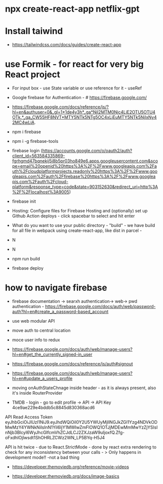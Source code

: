 # npx create-react-app netflix-gpt


# Install taiwind
- https://tailwindcss.com/docs/guides/create-react-app

# use Formik - for react for very big React project

- For input box - use State variable or use reference for it - useRef

- Google firebase for Authentication - # https://firebase.google.com/

- https://firebase.google.com/docs/reference/js/?hl=en&authuser=0&_gl=1*1de4y3h*_ga*NjI2MTM0Njc4LjE2OTU5OTU4OTk.*_ga_CW55HF8NVT*MTY5NTk5NTg5OC4xLjEuMTY5NTk5NjIxNy42MC4wLjA.

- npm i firebase
- npm i -g firebase-tools
- firebase login (https://accounts.google.com/o/oauth2/auth?client_id=563584335869-fgrhgmd47bqnekij5i8b5pr03ho849e6.apps.googleusercontent.com&scope=email%20openid%20https%3A%2F%2Fwww.googleapis.com%2Fauth%2Fcloudplatformprojects.readonly%20https%3A%2F%2Fwww.googleapis.com%2Fauth%2Ffirebase%20https%3A%2F%2Fwww.googleapis.com%2Fauth%2Fcloud-platform&response_type=code&state=903152630&redirect_uri=http%3A%2F%2Flocalhost%3A9005)
- firebase init
- Hosting: Configure files for Firebase Hosting and (optionally) set up Github Action deploys - click spacebar to select and hit enter

- What do you want to use your public directory - "build" - we have build for all file in webpack using create-react-app, like dist in parcel - 
- N
- N
- npm run build
- firebase deploy

# how to navigate firebase
- firebase documentation -> searxh authentication-> web-> pwd authentication - https://firebase.google.com/docs/auth/web/password-auth?hl=en#create_a_password-based_account
- use web modular API

- move auth to central location
- moce user info to redux

- https://firebase.google.com/docs/auth/web/manage-users?hl=en#get_the_currently_signed-in_user
- https://firebase.google.com/docs/reference/js/auth#signout
- https://firebase.google.com/docs/auth/web/manage-users?hl=en#update_a_users_profile

- moving onAuthStateChnage inside header - as it is always present, also it's inside RouterProvider

- TMDB  - login - go to edit profile -> API ->
API Key
4ce9ae229e4bddb5c8845d830368acd6


API Read Access Token
eyJhbGciOiJIUzI1NiJ9.eyJhdWQiOiI0Y2U5YWUyMjllNGJkZGI1Yzg4NDVkODMwMzY4YWNkNiIsInN1YiI6IjY1MWIwZmFlOWQ1OTJjMDEwMmMwYzZjYSIsInNjb3BlcyI6WyJhcGlfcmVhZCJdLCJ2ZXJzaW9uIjoxfQ.Zfg-oFxdhIOjlwsdt1ShOHRLZCWz2WN_LP5BYq-H5J4

API is hit twice - due to React.StrictMode - done by react extra rendering to check for any inconsistency between your calls - > Only happens in development mode!! -not a bad thing

- https://developer.themoviedb.org/reference/movie-videos

- https://developer.themoviedb.org/docs/image-basics